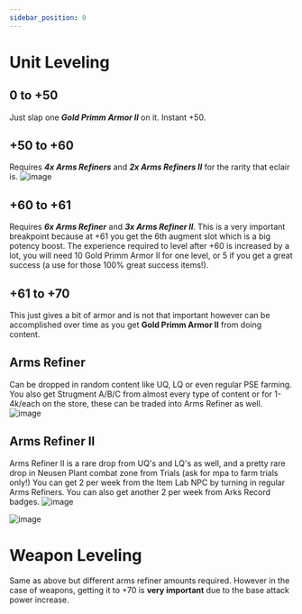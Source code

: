 ```yaml
---
sidebar_position: 0
---
```


# Unit Leveling

## 0 to +50
Just slap one ***Gold Primm Armor II*** on it. Instant +50.

## +50 to +60
Requires ***4x Arms Refiners*** and ***2x Arms Refiners II*** for the rarity that eclair is. 
![image](https://github.com/ilystris/ilystris.github.io/assets/137956851/913e9057-0ce9-46e8-a8f1-d70ceb3ccf89)

## +60 to +61
Requires ***6x Arms Refiner*** and ***3x Arms Refiner II***.
This is a very important breakpoint because at +61 you get the 6th augment slot which is a big potency boost. 
The experience required to level after +60 is increased by a lot, you will need 10 Gold Primm Armor II for one level, or 5 if you get a great success (a use for those 100% great success items!).

## +61 to +70
This just gives a bit of armor and is not that important however can be accomplished over time as you get **Gold Primm Armor II** from doing content. 

## Arms Refiner
Can be dropped in random content like UQ, LQ or even regular PSE farming. You also get Strugment A/B/C from almost every type of content or for 1-4k/each on the store, these can be traded into Arms Refiner as well. 
![image](https://github.com/ilystris/ilystris.github.io/assets/137956851/08834d21-4a48-4f76-95ba-dd05692ff695)

## Arms Refiner II
Arms Refiner II is a rare drop from UQ's and LQ's as well, and a pretty rare drop in Neusen Plant combat zone from Trials (ask for mpa to farm trials only!)
You can get 2 per week from the Item Lab NPC by turning in regular Arms Refiners. You can also get another 2 per week from Arks Record badges.
![image](https://github.com/ilystris/ilystris.github.io/assets/137956851/5fcc8f8b-93a6-4931-a76b-ff88b55e9fee)

![image](https://github.com/ilystris/ilystris.github.io/assets/137956851/12ef36ce-9b3e-4863-b437-02eb9a448436)

# Weapon Leveling
Same as above but different arms refiner amounts required. However in the case of weapons, getting it to +70 is **very important** due to the base attack power increase.
